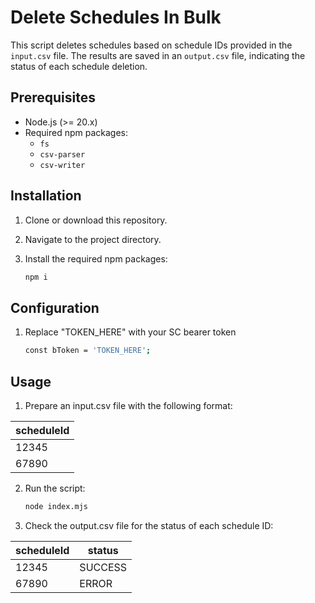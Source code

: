 # Delete Schedules In Bulk

This script deletes schedules based on schedule IDs provided in the `input.csv` file. The results are saved in an `output.csv` file, indicating the status of each schedule deletion.

## Prerequisites

- Node.js (>= 20.x)
- Required npm packages:
  - `fs`
  - `csv-parser`
  - `csv-writer`

## Installation

1. Clone or download this repository.
2. Navigate to the project directory.
3. Install the required npm packages:

   ```bash
   npm i

## Configuration

1. Replace "TOKEN_HERE" with your SC bearer token 

    ```bash
    const bToken = 'TOKEN_HERE';


## Usage

1. Prepare an input.csv file with the following format:
    
| scheduleId |
|--------|
| 12345  |
| 67890  |

2. Run the script:

    ```bash
    node index.mjs

3. Check the output.csv file for the status of each schedule ID:

| scheduleId | status  |
|--------|---------|
| 12345  | SUCCESS |
| 67890  | ERROR   |


